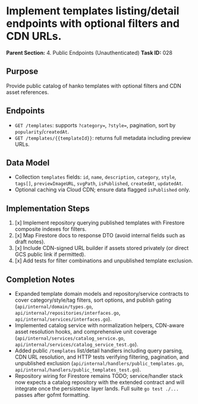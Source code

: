 # Implement templates listing/detail endpoints with optional filters and CDN URLs.

**Parent Section:** 4. Public Endpoints (Unauthenticated)
**Task ID:** 028

## Purpose
Provide public catalog of hanko templates with optional filters and CDN asset references.

## Endpoints
- `GET /templates`: supports `?category=`, `?style=`, pagination, sort by `popularity`/`createdAt`.
- `GET /templates/{{templateId}}`: returns full metadata including preview URLs.

## Data Model
- Collection `templates` fields: `id`, `name`, `description`, `category`, `style`, `tags[]`, `previewImageURL`, `svgPath`, `isPublished`, `createdAt`, `updatedAt`.
- Optional caching via Cloud CDN; ensure data flagged `isPublished` only.

## Implementation Steps
1. [x] Implement repository querying published templates with Firestore composite indexes for filters.
2. [x] Map Firestore docs to response DTO (avoid internal fields such as draft notes).
3. [x] Include CDN-signed URL builder if assets stored privately (or direct GCS public link if permitted).
4. [x] Add tests for filter combinations and unpublished template exclusion.

## Completion Notes
- Expanded template domain models and repository/service contracts to cover category/style/tag filters, sort options, and publish gating (`api/internal/domain/types.go`, `api/internal/repositories/interfaces.go`, `api/internal/services/interfaces.go`).
- Implemented catalog service with normalization helpers, CDN-aware asset resolution hooks, and comprehensive unit coverage (`api/internal/services/catalog_service.go`, `api/internal/services/catalog_service_test.go`).
- Added public `/templates` list/detail handlers including query parsing, CDN URL resolution, and HTTP tests verifying filtering, pagination, and unpublished exclusion (`api/internal/handlers/public_templates.go`, `api/internal/handlers/public_templates_test.go`).
- Repository wiring for Firestore remains TODO; service/handler stack now expects a catalog repository with the extended contract and will integrate once the persistence layer lands. Full suite `go test ./...` passes after gofmt formatting.
